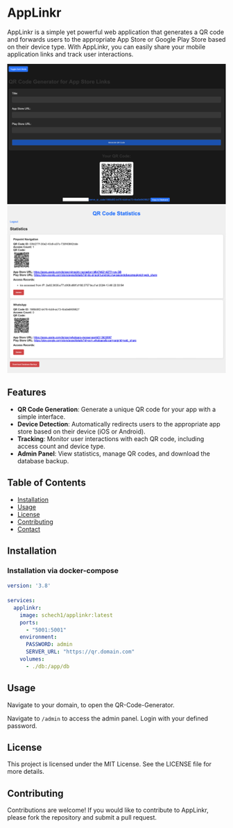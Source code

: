 # AppLinkr

AppLinkr is a simple yet powerful web application that generates a QR code and forwards users to the appropriate App Store or Google Play Store based on their device type. With AppLinkr, you can easily share your mobile application links and track user interactions.

![Generate QR Code](images/generate.png)
![Admin Panel](images/admin.png)

## Features

- **QR Code Generation**: Generate a unique QR code for your app with a simple interface.
- **Device Detection**: Automatically redirects users to the appropriate app store based on their device (iOS or Android).
- **Tracking**: Monitor user interactions with each QR code, including access count and device type.
- **Admin Panel**: View statistics, manage QR codes, and download the database backup.

## Table of Contents

- [Installation](#installation)
- [Usage](#usage)
- [License](#license)
- [Contributing](#contributing)
- [Contact](#contact)

## Installation
### Installation via docker-compose

```yaml
version: '3.8'

services:
  applinkr:
    image: schech1/applinkr:latest
    ports:
      - "5001:5001"
    environment:
      PASSWORD: admin
      SERVER_URL: "https://qr.domain.com"
    volumes:
      - ./db:/app/db
```

## Usage
Navigate to your domain, to open the QR-Code-Generator.

Navigate to `/admin` to access the admin panel. Login with your defined password.

## License

This project is licensed under the MIT License. See the LICENSE file for more details.

## Contributing

Contributions are welcome! If you would like to contribute to AppLinkr, please fork the repository and submit a pull request.